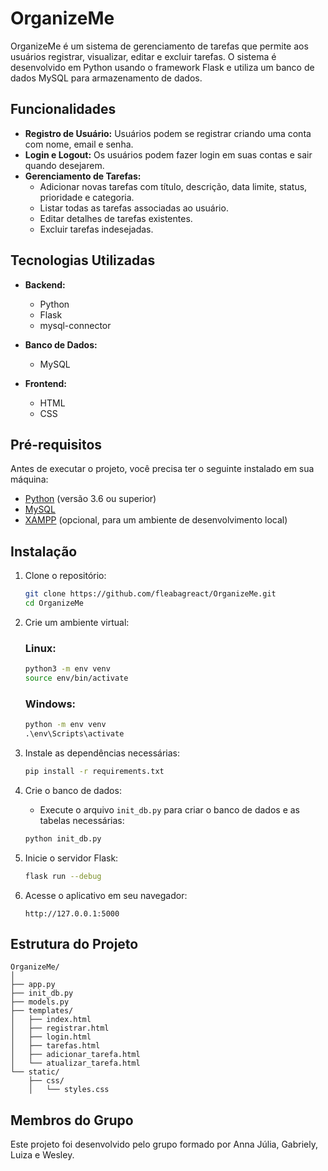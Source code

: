 # OrganizeMe

OrganizeMe é um sistema de gerenciamento de tarefas que permite aos usuários registrar, visualizar, editar e excluir tarefas. O sistema é desenvolvido em Python usando o framework Flask e utiliza um banco de dados MySQL para armazenamento de dados.

## Funcionalidades

- **Registro de Usuário:** Usuários podem se registrar criando uma conta com nome, email e senha.
- **Login e Logout:** Os usuários podem fazer login em suas contas e sair quando desejarem.
- **Gerenciamento de Tarefas:**
  - Adicionar novas tarefas com título, descrição, data limite, status, prioridade e categoria.
  - Listar todas as tarefas associadas ao usuário.
  - Editar detalhes de tarefas existentes.
  - Excluir tarefas indesejadas.

## Tecnologias Utilizadas

- **Backend:**
  - Python
  - Flask
  - mysql-connector
  
- **Banco de Dados:**
  - MySQL
  
- **Frontend:**
  - HTML
  - CSS

## Pré-requisitos

Antes de executar o projeto, você precisa ter o seguinte instalado em sua máquina:

- [Python](https://www.python.org/downloads/) (versão 3.6 ou superior)
- [MySQL](https://dev.mysql.com/downloads/mysql/)
- [XAMPP](https://www.apachefriends.org/index.html) (opcional, para um ambiente de desenvolvimento local)

## Instalação

1. Clone o repositório:
   ```bash
   git clone https://github.com/fleabagreact/OrganizeMe.git
   cd OrganizeMe
   ```

2. Crie um ambiente virtual:

   ### Linux:
   ```bash
   python3 -m env venv
   source env/bin/activate
   ```

   ### Windows:
   ```cmd
   python -m env venv
   .\env\Scripts\activate
   ```

3. Instale as dependências necessárias:
   ```bash
   pip install -r requirements.txt
   ```

4. Crie o banco de dados:
   - Execute o arquivo `init_db.py` para criar o banco de dados e as tabelas necessárias:
   ```bash
   python init_db.py
   ```

5. Inicie o servidor Flask:
   ```bash
   flask run --debug
   ```

6. Acesse o aplicativo em seu navegador:
   ```
   http://127.0.0.1:5000
   ```

## Estrutura do Projeto

```
OrganizeMe/
│
├── app.py
├── init_db.py
├── models.py
├── templates/
│   ├── index.html
│   ├── registrar.html
│   ├── login.html
│   ├── tarefas.html
│   ├── adicionar_tarefa.html
│   └── atualizar_tarefa.html
└── static/ 
    ├── css/
    │   └── styles.css
```

## Membros do Grupo

Este projeto foi desenvolvido pelo grupo formado por Anna Júlia, Gabriely, Luiza e Wesley.
